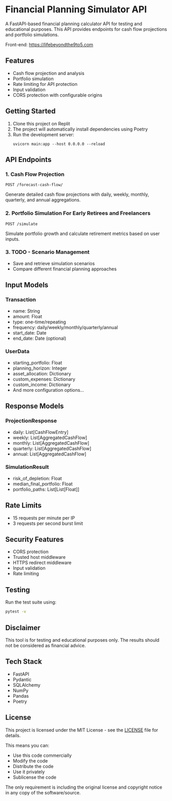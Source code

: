 
# Financial Planning Simulator API

A FastAPI-based financial planning calculator API for testing and educational purposes. This API provides endpoints for cash flow projections and portfolio simulations.

Front-end: https://lifebeyondthe9to5.com

## Features

- Cash flow projection and analysis
- Portfolio simulation
- Rate limiting for API protection
- Input validation
- CORS protection with configurable origins

## Getting Started

1. Clone this project on Replit
2. The project will automatically install dependencies using Poetry
3. Run the development server:
   ```
   uvicorn main:app --host 0.0.0.0 --reload
   ```

## API Endpoints

### 1. Cash Flow Projection
```http
POST /forecast-cash-flow/
```
Generate detailed cash flow projections with daily, weekly, monthly, quarterly, and annual aggregations.

### 2. Portfolio Simulation For Early Retirees and Freelancers
```http
POST /simulate
```
Simulate portfolio growth and calculate retirement metrics based on user inputs.

### 3. TODO - Scenario Management
- Save and retrieve simulation scenarios
- Compare different financial planning approaches

## Input Models

### Transaction
- name: String
- amount: Float
- type: one-time/repeating
- frequency: daily/weekly/monthly/quarterly/annual
- start_date: Date
- end_date: Date (optional)

### UserData
- starting_portfolio: Float
- planning_horizon: Integer
- asset_allocation: Dictionary
- custom_expenses: Dictionary
- custom_income: Dictionary
- And more configuration options...

## Response Models

### ProjectionResponse
- daily: List[CashFlowEntry]
- weekly: List[AggregatedCashFlow]
- monthly: List[AggregatedCashFlow]
- quarterly: List[AggregatedCashFlow]
- annual: List[AggregatedCashFlow]

### SimulationResult
- risk_of_depletion: Float
- median_final_portfolio: Float
- portfolio_paths: List[List[Float]]

## Rate Limits
- 15 requests per minute per IP
- 3 requests per second burst limit

## Security Features
- CORS protection
- Trusted host middleware
- HTTPS redirect middleware
- Input validation
- Rate limiting

## Testing
Run the test suite using:
```bash
pytest -v
```

## Disclaimer
This tool is for testing and educational purposes only. The results should not be considered as financial advice.

## Tech Stack
- FastAPI
- Pydantic
- SQLAlchemy
- NumPy
- Pandas
- Poetry

## License

This project is licensed under the MIT License - see the [LICENSE](LICENSE) file for details.

This means you can:
- Use this code commercially
- Modify the code
- Distribute the code
- Use it privately
- Sublicense the code

The only requirement is including the original license and copyright notice in any copy of the software/source.
